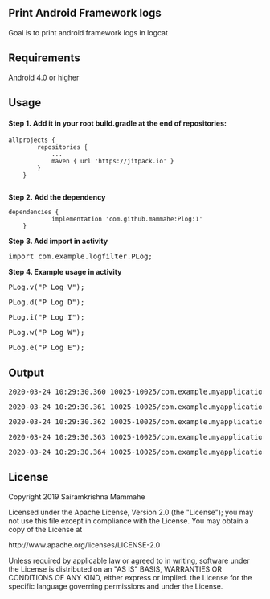 <h2><strong>Print Android Framework logs</strong></h2>
<p>Goal is to print android framework logs in logcat</p>
<h2><strong>Requirements</strong></h2>
<p>Android 4.0 or higher&nbsp;</p>
<h2><strong> Usage</strong></h2>
<h4><strong>Step 1.&nbsp;</strong>Add it in your root build.gradle at the end of repositories:</h4>
<pre class="kode language-css code-toolbar"><code class=" kode language-css"><span class="token selector">allprojects</span> <span class="token punctuation">{</span>
		<span class="token selector">repositories</span> <span class="token punctuation">{</span>
			<span class="token selector">...
			maven</span> <span class="token punctuation">{</span> url <span class="token string">'https://jitpack.io'</span> <span class="token punctuation">}</span>
		<span class="token punctuation">}</span>
	<span class="token punctuation">}<br /><br /></span></code></pre>
<p><strong>Step 2.&nbsp;Add the dependency</strong></p>
<pre class="kode code-toolbar  language-css"><code id="depCodeGradle" class=" kode  language-css"><span class="token selector">dependencies</span> <span class="token punctuation">{</span>
	        implementation <span class="token string">'com.github.mammahe:Plog:1'</span>
	<span class="token punctuation">}</span></code></pre>
<p><strong>Step 3. Add import in activity</strong></p>
<pre>import com.example.logfilter.PLog;</pre>
<p><strong>Step 4. Example usage in activity</strong></p>
<pre>PLog.v("P Log V");</pre>
<pre>PLog.d("P Log D");</pre>
<pre>PLog.i("P Log I");</pre>
<pre>PLog.w("P Log W");</pre>
<pre>PLog.e("P Log E");</pre>

<h2>Output</h2>
<p><pre>2020-03-24 10:29:30.360 10025-10025/com.example.myapplication V/com.example.myapplication.MainActivity: 2020-03-24 10:29:30.359 com.example.myapplication.MainActivity#onCreate:18 P Log V</pre></p>
<p><pre>2020-03-24 10:29:30.361 10025-10025/com.example.myapplication V/com.example.myapplication.MainActivity: 2020-03-24 10:29:30.360 com.example.myapplication.MainActivity#onCreate:19 P Log D</pre></p>
<p><pre>2020-03-24 10:29:30.362 10025-10025/com.example.myapplication V/com.example.myapplication.MainActivity: 2020-03-24 10:29:30.361 com.example.myapplication.MainActivity#onCreate:20 P Log I</pre></p>
<p><pre>2020-03-24 10:29:30.363 10025-10025/com.example.myapplication V/com.example.myapplication.MainActivity: 2020-03-24 10:29:30.362 com.example.myapplication.MainActivity#onCreate:21 P Log W</pre></p>
<p><pre>2020-03-24 10:29:30.364 10025-10025/com.example.myapplication V/com.example.myapplication.MainActivity: 2020-03-24 10:29:30.363 com.example.myapplication.MainActivity#onCreate:22 P Log E</pre></p>
<h2>License</h2>
<p>Copyright 2019 Sairamkrishna Mammahe</p>
<p>Licensed under the Apache License, Version 2.0 (the "License"); you may not use this file except in compliance with the License. You may obtain a copy of the License at</p>
<p>http://www.apache.org/licenses/LICENSE-2.0</p>
<p>Unless required by applicable law or agreed to in writing, software under the License is distributed on an "AS IS" BASIS, WARRANTIES OR CONDITIONS OF ANY KIND, either express or implied. the License for the specific language governing permissions and under the License.</p>
